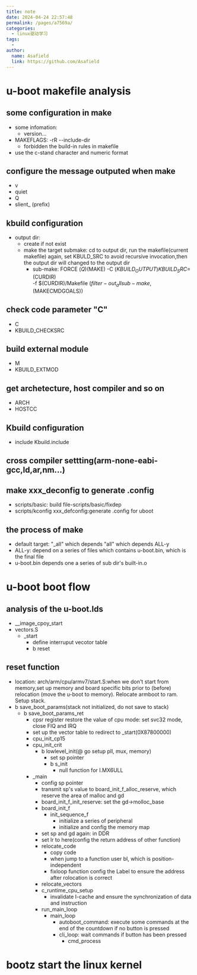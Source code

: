 ```yaml
---
title: note
date: 2024-04-24 22:57:48
permalink: /pages/a7569a/
categories:
  - linux驱动学习
tags:
  - 
author: 
  name: Asafield
  link: https://github.com/Asafield
---
```

# u-boot makefile analysis

## some configuration in make
- some infomation:
    - version...
- MAKEFLAGS: -rR --include-dir
    - forbidden the build-in rules in makefile
- use the c-stand character and numeric format

## configure the message outputed when make
- v
- quiet
- Q
- slient_ (prefix)

## kbuild configuration
- output dir: 
    - create if not exist
    - make the target submake: 
        cd to output dir, run the makefile(current makefile) again, set KBULD_SRC to avoid recursive invocation,then the output dir will changed to the output dir 
        - sub-make: FORCE
            $(Q)$(MAKE) -C $(KBUILD_OUTPUT) KBUILD_SRC=$(CURDIR) \
            -f $(CURDIR)/Makefile $(filter-out _all sub-make,$(MAKECMDGOALS))  

## check code parameter "C"
- C 
- KBUILD_CHECKSRC

## build external module
- M
- KBUILD_EXTMOD

## get archetecture, host compiler and so on
- ARCH
- HOSTCC


## Kbuild configuration
- include Kbuild.include

## cross compiler settting(arm-none-eabi-gcc,ld,ar,nm...)

## make xxx_deconfig to generate .config
- scripts/basic: build file-scripts/basic/fixdep
- scripts/kconfig xxx_defconfig:generate .config for uboot

## the process of make 
- default target: "_all" which depends "all" which depends ALL-y
- ALL-y: depend on a series of files which contains u-boot.bin, which is the final file
- u-boot.bin depends one a series of sub dir's built-in.o

# u-boot boot flow

## analysis of the u-boot.lds
- __image_cpoy_start
- vectors.S
    - _start
        - define interruput vecotor table 
        - b reset

## reset function
- location: arch/arm/cpu/armv7/start.S:when we don't start from memory,set up memory and board specific bits prior to (before) relocation (move the u-boot to memory). Relocate armboot to ram. Setup stack.
- b save_boot_params(stack not initialized, do not save to stack)
    - b save_boot_params_ret
        - cpsr register restore the value of cpu mode: set svc32 mode, close FIQ and IRQ
        - set up the vector table to redirect to _start(0X87800000)
        - cpu_init_cp15
        - cpu_init_crit
            - b lowlevel_init(@ go setup pll, mux, memory)
                - set sp pointer
                - b s_init
                    - null function for I.MX6ULL
        - _main
            - config sp pointer
            - transmit sp's value to board_init_f_alloc_reserve, which reserve the area of malloc and gd
            - board_init_f_init_reserve: set the gd->molloc_base
            - board_init_f
                - init_sequence_f
                    - initialize a series of peripheral
                    - initialize and config the memory map 
            - set sp and gd again: in DDR
            - set lr to here(config the return address of other function)
            - relocate_code
                - copy code 
                - when jump to a function user bl, which is position-independent
                - fixloop function config the Label to ensure the address after rolocation is correct
            - relocate_vectors
            - c_runtime_cpu_setup
                - invalidate I-cache and ensure the synchronization of data and instruction
            - run_main_loop
                - main_loop
                    - autoboot_command: execute some commands at the end of the countdown if no button is pressed
                    - cli_loop: wait commands if button has been pressed
                        - cmd_process

# bootz start the linux kernel



